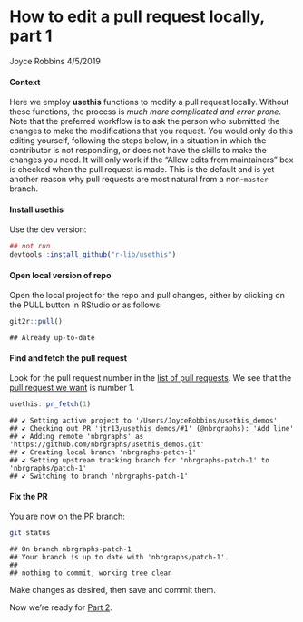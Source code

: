 How to edit a pull request locally, part 1
================
Joyce Robbins
4/5/2019

#### Context

Here we employ **usethis** functions to modify a pull request locally.
Without these functions, the process is *much more complicated and error
prone*. Note that the preferred workflow is to ask the person who
submitted the changes to make the modifications that you request. You
would only do this editing yourself, following the steps below, in a
situation in which the contributor is not responding, or does not have
the skills to make the changes you need. It will only work if the “Allow
edits from maintainers” box is checked when the pull request is made.
This is the default and is yet another reason why pull requests are most
natural from a non-`master` branch.

#### Install **usethis**

Use the dev version:

``` r
## not run
devtools::install_github("r-lib/usethis")
```

#### Open local version of repo

Open the local project for the repo and pull changes, either by clicking
on the PULL button in RStudio or as follows:

``` r
git2r::pull()
```

    ## Already up-to-date

#### Find and fetch the pull request

Look for the pull request number in the [list of pull
requests](https://github.com/jtr13/usethis_demos/pulls). We see that the
[pull request we want](https://github.com/jtr13/usethis_demos/pull/1) is
number 1.

``` r
usethis::pr_fetch(1)
```

    ## ✔ Setting active project to '/Users/JoyceRobbins/usethis_demos'
    ## ✔ Checking out PR 'jtr13/usethis_demos/#1' (@nbrgraphs): 'Add line'
    ## ✔ Adding remote 'nbrgraphs' as 'https://github.com/nbrgraphs/usethis_demos.git'
    ## ✔ Creating local branch 'nbrgraphs-patch-1'
    ## ✔ Setting upstream tracking branch for 'nbrgraphs-patch-1' to 'nbrgraphs/patch-1'
    ## ✔ Switching to branch 'nbrgraphs-patch-1'

#### Fix the PR

You are now on the PR branch:

``` bash
git status
```

    ## On branch nbrgraphs-patch-1
    ## Your branch is up to date with 'nbrgraphs/patch-1'.
    ## 
    ## nothing to commit, working tree clean

Make changes as desired, then save and commit them.

Now we’re ready for [Part 2](how_to2.md).
